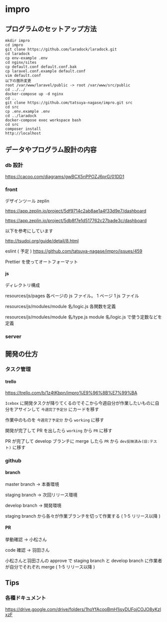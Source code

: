 # impro

## プログラムのセットアップ方法

```
mkdir impro
cd impro
git clone https://github.com/laradock/laradock.git
cd laradock
cp env-example .env
cd nginx/sites
cp default.conf default.conf.bak
cp laravel.conf.example default.conf
vim default.conf
以下の箇所変更
root /var/www/laravel/public -> root /var/www/src/public
cd ../../
docker-compose up -d nginx
cd ..
git clone https://github.com/tatsuya-nagase/impro.git src
cd src
cp .env.example .env
cd ../laradock
docker-compose exec workspace bash
cd src
composer install
http://localhost

```

## データやプログラム設計の内容

### db 設計

https://cacoo.com/diagrams/gwBCX5nPPOZJ6prG/01DD1

### front

デザインツール zeplin

https://app.zeplin.io/project/5df9714c2ab8ae1a4f33d9e7/dashboard

https://app.zeplin.io/project/5db8f7e1d517762c27bade3c/dashboard

以下を参考にしています

http://tsudoi.org/guide/detail/8.html

eslint ( 予定 ) https://github.com/tatsuya-nagase/impro/issues/459

Prettier を使ってオートフォーマット

#### js

ディレクトリ構成

resources/js/pages 各ページの js ファイル。 1 ページ 1 js ファイル

resources/js/modules/module 名/logic.js 各関数を定義

resources/js/modules/module 名/type.js module 名/logic.js で使う定数などを定義

### server

## 開発の仕方

### タスク管理

#### trello

https://trello.com/b/1z4tKbpn/impro%E9%96%8B%E7%99%BA

`Icebox` に開発タスクが降りてくるのでそこから今週自分が作業したいものに自分をアサインして `今週完了予定分` にカードを移す

作業中のものを `今週完了予定分` から `working` に移す

開発が完了して PR を出したら `working` から `PR` に移す

PR が完了して develop ブランチに merge したら `PR` から `dev反映済み(旧:テスト)` に移す

### github

#### branch

master branch -> 本番環境

staging branch -> 次回リリース環境

develop branch -> 開発環境

staging branch から各々が作業ブランチを切って作業する ( 1-5 リリース以降 )

#### PR

挙動確認 -> 小松さん

code 確認 -> 羽田さん

小松さんと羽田さんの approve で staging branch と develop branch に作業者が自分でそれぞれ merge ( 1-5 リリース以降 )

## Tips

### 各種ドキュメント

https://drive.google.com/drive/folders/1hoYfAcooBmH1jsyDUFojCOJO8yKzlxzF
